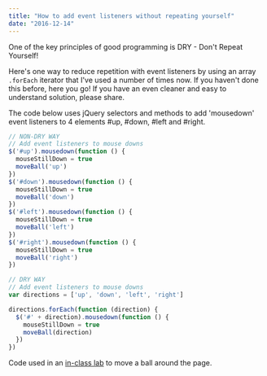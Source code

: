 ```yaml
---
title: "How to add event listeners without repeating yourself"
date: "2016-12-14"
---
```


One of the key principles of good programming is DRY - Don't Repeat Yourself!

Here's one way to reduce repetition with event listeners by using an array `.forEach` iterator that I've used a number of times now. If you haven't done this before, here you go! If you have an even cleaner and easy to understand solution, please share.

The code below uses jQuery selectors and methods to add 'mousedown' event listeners to 4 elements #up, #down, #left and #right.

```js
// NON-DRY WAY
// Add event listeners to mouse downs
$('#up').mousedown(function () {
  mouseStillDown = true
  moveBall('up')
})
$('#down').mousedown(function () {
  mouseStillDown = true
  moveBall('down')
})
$('#left').mousedown(function () {
  mouseStillDown = true
  moveBall('left')
})
$('#right').mousedown(function () {
  mouseStillDown = true
  moveBall('right')
})

// DRY WAY
// Add event listeners to mouse downs
var directions = ['up', 'down', 'left', 'right']

directions.forEach(function (direction) {
  $('#' + direction).mousedown(function () {
    mouseStillDown = true
    moveBall(direction)
  })
})
```

Code used in an [in-class lab](https://nickangtc.github.io/moving-ball/) to move a ball around the page.
